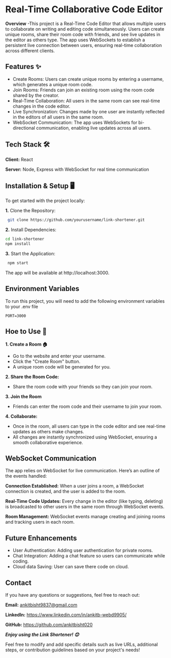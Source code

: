 
# Real-Time Collaborative Code Editor

**Overview**
-This project is a Real-Time Code Editor that allows multiple users to collaborate on writing and editing code simultaneously. Users can create unique rooms, share their room code with friends, and see live updates in the editor as others type. The app uses WebSockets to establish a persistent live connection between users, ensuring real-time collaboration across different clients.

## Features ✨


- Create Rooms: Users can create unique rooms by entering a username, which generates a unique room code.
- Join Rooms: Friends can join an existing room using the room code shared by the creator.
- Real-Time Collaboration: All users in the same room can see real-time changes in the code editor.
- Live Synchronization: Changes made by one user are instantly reflected in the editors of all users in the same room.
- WebSocket Communication: The app uses WebSockets for bi-directional communication, enabling live updates across all users.

## Tech Stack 🛠️

**Client:** React

**Server:** Node, Express with WebSocket for real time communication 



## Installation & Setup 🖥️

To get started with the project locally:

**1.** Clone the Repository:

```bash
 git clone https://github.com/yourusername/link-shortener.git

```
**2.** Install Dependencies:

```bash
cd link-shortener
npm install

```
**3.** Start the Application:

```bash
 npm start

```

The app will be available at http://localhost:3000.

## Environment Variables

To run this project, you will need to add the following environment variables to your .env file

`PORT=3000`


## Hoe to Use 📄

**1. Create a Room 🏠**

- Go to the website and enter your username.
- Click the "Create Room" button.
- A unique room code will be generated for you.

**2. Share the Room Code:**
- Share the room code with your friends so they can join your room.

**3. Join the Room**
- Friends can enter the room code and their username to join your room.

**4. Collaborate:**
- Once in the room, all users can type in the code editor and see real-time updates as others make changes.
- All changes are instantly synchronized using WebSocket, ensuring a smooth collaborative experience.

  
## WebSocket Communication 

The app relies on WebSocket for live communication. Here’s an outline of the events handled:

**Connection Established:** When a user joins a room, a WebSocket connection is created, and the user is added to the room.

**Real-Time Code Updates:** Every change in the editor (like typing, deleting) is broadcasted to other users in the same room through WebSocket events.

**Room Management:** WebSocket events manage creating and joining rooms and tracking users in each room.

## Future Enhancements

- User Authentication: Adding user authentication for private rooms.
- Chat Integration: Adding a chat feature so users can communicate while coding.
- Cloud data Saving: User can save there code on cloud.

## Contact

If you have any questions or suggestions, feel free to reach out:

**Email:** ankitbisht9837@gmail.com

**LinkedIn:** https://www.linkedin.com/in/ankitb-webd9905/

**GitHub:** https://github.com/ankitbisht020
 
 
 
***Enjoy using the Link Shortener! 😊***

Feel free to modify and add specific details such as live URLs, additional steps, or contribution guidelines based on your project's needs!
